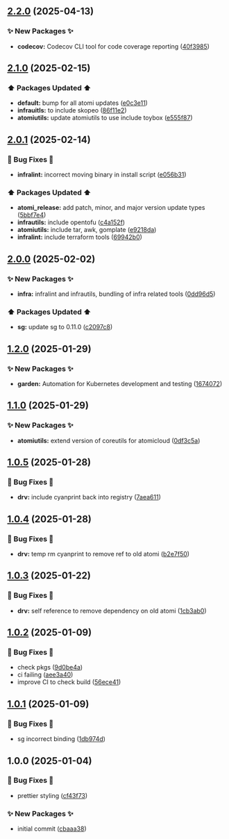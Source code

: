 ## [2.2.0](https://github.com/AtomiCloud/nix-registry/compare/v2.1.0...v2.2.0) (2025-04-13)


### ✨ New Packages ✨

* **codecov:** Codecov CLI tool for code coverage reporting ([40f3985](https://github.com/AtomiCloud/nix-registry/commit/40f398523f167c0330c6b949b785a9931d3e139a))

## [2.1.0](https://github.com/AtomiCloud/nix-registry/compare/v2.0.1...v2.1.0) (2025-02-15)


### ⬆️ Packages Updated ⬆️

* **default:** bump for all atomi updates ([e0c3e11](https://github.com/AtomiCloud/nix-registry/commit/e0c3e1137f7a769302ecf541e0a26625d42b3aed))
* **infrauitls:** to include skopeo ([86f11e2](https://github.com/AtomiCloud/nix-registry/commit/86f11e2b08ba43ebf546fb1d9fc462052123bba3))
* **atomiutils:** update atomiutils to use include toybox ([e555f87](https://github.com/AtomiCloud/nix-registry/commit/e555f87851050ae9e3deda96d7609fe4ef0d41d3))

## [2.0.1](https://github.com/AtomiCloud/nix-registry/compare/v2.0.0...v2.0.1) (2025-02-14)


### 🐛 Bug Fixes 🐛

* **infralint:** incorrect moving binary in install script ([e056b31](https://github.com/AtomiCloud/nix-registry/commit/e056b31e97d34b088e6cd8b067140eb9abb699a7))


### ⬆️ Packages Updated ⬆️

* **atomi_release:** add patch, minor, and major version update types ([5bbf7e4](https://github.com/AtomiCloud/nix-registry/commit/5bbf7e4dde01889f61a5387e376161d3adda55b9))
* **infrautils:** include opentofu ([c4a152f](https://github.com/AtomiCloud/nix-registry/commit/c4a152f1845f25b1f384f93a3a3ed53e29db337e))
* **atomiutils:** include tar, awk, gomplate ([e9218da](https://github.com/AtomiCloud/nix-registry/commit/e9218da74ffe00e1eda590b1a62c388a47aee329))
* **infralint:** include terraform tools ([69942b0](https://github.com/AtomiCloud/nix-registry/commit/69942b0c8f52bf24d5aa84f76e52c5b7aec2c318))

## [2.0.0](https://github.com/AtomiCloud/nix-registry/compare/v1.2.0...v2.0.0) (2025-02-02)


### ✨ New Packages ✨

* **infra:** infralint and infrautils, bundling of infra related tools ([0dd96d5](https://github.com/AtomiCloud/nix-registry/commit/0dd96d58808c6f68d2b2e5cb103c99f4d882e5d2))


### ⬆️ Packages Updated ⬆️

* **sg:** update sg to 0.11.0 ([c2097c8](https://github.com/AtomiCloud/nix-registry/commit/c2097c8f683c5c886f49b3f34b122d58b3418996))

## [1.2.0](https://github.com/AtomiCloud/nix-registry/compare/v1.1.0...v1.2.0) (2025-01-29)


### ✨ New Packages ✨

* **garden:** Automation for Kubernetes development and testing ([1674072](https://github.com/AtomiCloud/nix-registry/commit/1674072ca9c98e2be23efb32da13d9a4a9fc4df8))

## [1.1.0](https://github.com/AtomiCloud/nix-registry/compare/v1.0.5...v1.1.0) (2025-01-29)


### ✨ New Packages ✨

* **atomiutils:** extend version of coreutils for atomicloud ([0df3c5a](https://github.com/AtomiCloud/nix-registry/commit/0df3c5a5f15f11f5f9b967db783b9bea018cb001))

## [1.0.5](https://github.com/AtomiCloud/nix-registry/compare/v1.0.4...v1.0.5) (2025-01-28)


### 🐛 Bug Fixes 🐛

* **drv:** include cyanprint back into registry ([7aea611](https://github.com/AtomiCloud/nix-registry/commit/7aea611df762f100156532eeade6d3f699deaf1e))

## [1.0.4](https://github.com/AtomiCloud/nix-registry/compare/v1.0.3...v1.0.4) (2025-01-28)


### 🐛 Bug Fixes 🐛

* **drv:** temp rm cyanprint to remove ref to old atomi ([b2e7f50](https://github.com/AtomiCloud/nix-registry/commit/b2e7f5026b4a83ad04ffb6b3332071229847a6b7))

## [1.0.3](https://github.com/AtomiCloud/nix-registry/compare/v1.0.2...v1.0.3) (2025-01-22)


### 🐛 Bug Fixes 🐛

* **drv:** self reference to remove dependency on old atomi ([1cb3ab0](https://github.com/AtomiCloud/nix-registry/commit/1cb3ab060a9be7ed6a4a665aec0ab05ea9329d20))

## [1.0.2](https://github.com/AtomiCloud/nix-registry/compare/v1.0.1...v1.0.2) (2025-01-09)


### 🐛 Bug Fixes 🐛

* check pkgs ([9d0be4a](https://github.com/AtomiCloud/nix-registry/commit/9d0be4a230b5153a288f817543383e01475bc24a))
* ci failing ([aee3a40](https://github.com/AtomiCloud/nix-registry/commit/aee3a409eb88f0a17350e826ce818d9614ef0fde))
* improve CI to check build ([56ece41](https://github.com/AtomiCloud/nix-registry/commit/56ece417b5f1f53b6fe5fdfacd8d6e30c9fc29cd))

## [1.0.1](https://github.com/AtomiCloud/nix-registry/compare/v1.0.0...v1.0.1) (2025-01-09)


### 🐛 Bug Fixes 🐛

* sg incorrect binding ([1db974d](https://github.com/AtomiCloud/nix-registry/commit/1db974d33ee410c6916befbb1dfd56e312bc6a83))

## 1.0.0 (2025-01-04)


### 🐛 Bug Fixes 🐛

* prettier styling ([cf43f73](https://github.com/AtomiCloud/nix-registry/commit/cf43f73b71b8fa213fff11de2976efa15f75edc4))


### ✨ New Packages ✨

* initial commit ([cbaaa38](https://github.com/AtomiCloud/nix-registry/commit/cbaaa38b3e596bd6fd92ed5d05b45a39ed3f8ba6))
